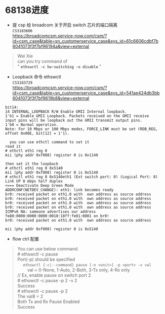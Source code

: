 # 68138进度
* 提 csp 给 broadcom 关于开启 switch 芯片的端口隔离  
`CS3183606`  
https://broadcomcsm.service-now.com/csm/?id=csm_case&table=sn_customerservice_case&sys_id=61c6606cdbf7b6041073f3f7bf96194a&view=external  

 >Wei Xie  
can you try command of  
" **`ethswctl -c hw-switching -o disable`** " 

* Loopback 命令 ethswctl  
 `CS3183729`  
 https://broadcomcsm.service-now.com/csm/?id=csm_case&table=sn_customerservice_case&sys_id=541ae424db3bb6041073f3f7bf9619b8&view=external
```
bit14:
14 INTERNAL_LOOPBACK R/W Enable GMII Internal loopback.
1'b1 = Enable GMII Loopback. Packets received on the GMII receive input pins will be loopback out the GMII transmit output pins.
1'b0 = Normal operation.
Note: For 10 Mbps or 100 Mbps modes, FORCE_LINK must be set (RDB_REG, offset 0x00E, bit[12] = 1'1).

  you can use ethctl command to set it
read it
# ethctl eth1 reg 0
mii (phy addr 0xf008) register 0 is 0x1140

then set it the loopback
# ethctl eth1 reg 0 0x5140
mii (phy addr 0xf008) register 0 is 0x5140
# ethctl eth1 reg 0 0x5140eth1 (Ext switch port: 0) (Logical Port: 8) Link UP 0 mbps half duplex
<=== Deactivate Deep Green Mode
ADDRCONF(NETDEV_CHANGE): eth1: link becomes ready
br0: received packet on eth1.0 with  own address as source address
br0: received packet on eth1.0 with  own address as source address
br0: received packet on eth1.0 with  own address as source address
br0: received packet on eth1.0 with  own address as source address
ICMPv6 NA: someone advertises our address fe80:0000:0000:0000:0010:18ff:fe01:0001 on br0!
br0: received packet on eth1.0 with  own address as source address

mii (phy addr 0xf008) register 0 is 0x5140
```
* flow ctrl 配置

 >You can use below command.  
\# ethswctl -c pause  
Port(-p) should be specified  
&emsp;    `ethswctl {-c|--command} pause [-n <unit>] -p <port> -v val`  
&emsp;&emsp;          val = 0-None, 1-Auto, 2-Both, 3-Tx only, 4-Rx only  
// Ex, enable pause on switch port 2  
\# ethswctl -c pause -p 2 -v 2  
Success  
\# ethswctl -c pause -p 2  
The val8 = 2  
Both Tx and Rx Pause Enabled  
Success  